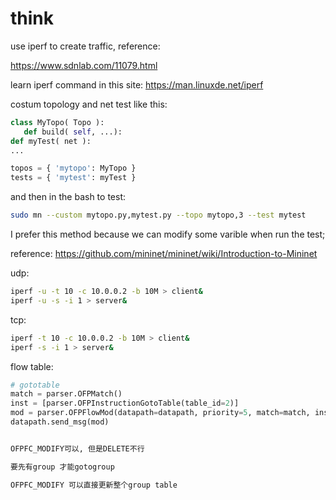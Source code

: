 # think

use iperf to create traffic, reference:

https://www.sdnlab.com/11079.html

learn iperf command in this site:
https://man.linuxde.net/iperf

costum topology and net test like this:

```python
class MyTopo( Topo ):
   def build( self, ...):
def myTest( net ):
...

topos = { 'mytopo': MyTopo }
tests = { 'mytest': myTest }
```
and then in the bash to test:

```bash
sudo mn --custom mytopo.py,mytest.py --topo mytopo,3 --test mytest
```

I prefer this method because we can modify some varible when run the test;

reference:
https://github.com/mininet/mininet/wiki/Introduction-to-Mininet

udp:

```bash
iperf -u -t 10 -c 10.0.0.2 -b 10M > client&
iperf -u -s -i 1 > server&
```

tcp:

```bash
iperf -t 10 -c 10.0.0.2 -b 10M > client&
iperf -s -i 1 > server&
```

flow table:

```python
# gototable
match = parser.OFPMatch()
inst = [parser.OFPInstructionGotoTable(table_id=2)]
mod = parser.OFPFlowMod(datapath=datapath, priority=5, match=match, instructions=inst)
datapath.send_msg(mod)


OFPFC_MODIFY可以, 但是DELETE不行

要先有group 才能gotogroup

OFPFC_MODIFY 可以直接更新整个group table

```
